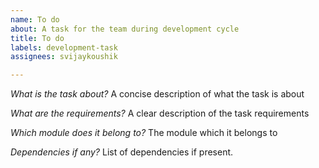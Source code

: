 ```yaml
---
name: To do
about: A task for the team during development cycle
title: To do
labels: development-task
assignees: svijaykoushik

---
```


*What is the task about?*
A concise description of what the task is about

*What are the requirements?*
A clear description of the task requirements

*Which module does it belong to?*
The module which it belongs to

*Dependencies if any?*
List of dependencies if present.
